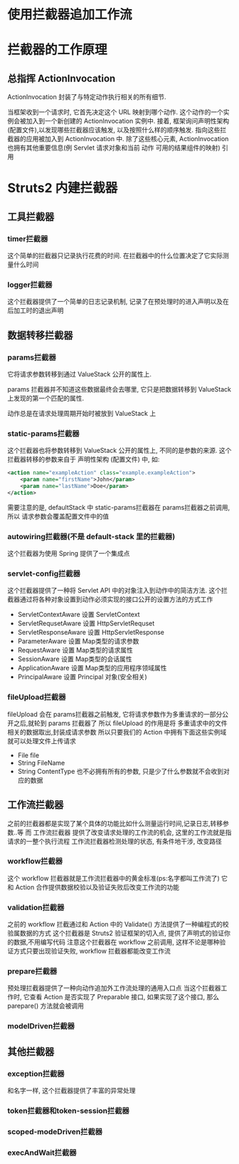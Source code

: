 # 使用拦截器追加工作流

# 拦截器的工作原理
## 总指挥 ActionInvocation
ActionInvocation 封装了与特定动作执行相关的所有细节.

当框架收到一个请求时, 它首先决定这个 URL 映射到哪个动作.
这个动作的一个实例会被加入到一个新创建的 ActionInvocation 实例中.
接着, 框架询问声明性架构(配置文件),以发现哪些拦截器应该触发, 以及按照什么样的顺序触发.
指向这些拦截器的应用被加入到 ActionInvocation 中.
除了这些核心元素, ActionInvocation 也拥有其他重要信息(例 Servlet 请求对象和当前 动作 可用的结果组件的映射)
引用

# Struts2 内建拦截器

## 工具拦截器
### timer拦截器
这个简单的拦截器只记录执行花费的时间. 在拦截器中的什么位置决定了它实际测量什么时间

### logger拦截器
这个拦截器提供了一个简单的日志记录机制, 记录了在预处理时的进入声明以及在后加工时的退出声明

## 数据转移拦截器

### params拦截器
它将请求参数转移到通过 ValueStack 公开的属性上.

params 拦截器并不知道这些数据最终会去哪里, 它只是把数据转移到 ValueStack 上发现的第一个匹配的属性.

动作总是在请求处理周期开始时被放到 ValueStack 上

### static-params拦截器
这个拦截器也将参数转移到 ValueStack 公开的属性上, 不同的是参数的来源.
这个拦截器转移的参数来自于 声明性架构 (配置文件) 中, 如:
```xml
<action name="exampleAction" class="example.exampleAction">
    <param name="firstName">John</param>
    <param name="lastName">Doe</param>
</action>
```
需要注意的是, defaultStack 中 static-params拦截器在 params拦截器之前调用, 所以 请求参数会覆盖配置文件中的值
### autowiring拦截器(不是 default-stack 里的拦截器)
这个拦截器为使用 Spring 提供了一个集成点

### servlet-config拦截器
这个拦截器提供了一种将 Servlet API 中的对象注入到动作中的简洁方法.
这个拦截器通过将各种对象设置到动作必须实现的接口公开的设置方法的方式工作
* ServletContextAware 设置 ServletContext
* ServletRequsetAware 设置 HttpServletRequset
* ServletResponseAware 设置 HttpServletResponse
* ParameterAware 设置 Map类型的请求参数
* RequestAware 设置 Map类型的请求属性
* SessionAware 设置 Map类型的会话属性
* ApplicationAware 设置 Map类型的应用程序领域属性
* PrincipalAware 设置 Principal 对象(安全相关)

### fileUpload拦截器
fileUpload 会在 params拦截器之前触发, 它将请求参数作为多重请求的一部分公开之后,就轮到 params 拦截器了
所以 fileUpload 的作用是将 多重请求中的文件相关的数据取出,封装成请求参数
所以只要我们的 Action 中拥有下面这些实例域就可以处理文件上传请求
* File file
* String FileName
* String ContentType
也不必拥有所有的参数, 只是少了什么参数就不会收到对应的数据

## 工作流拦截器
之前的拦截器都是实现了某个具体的功能比如什么测量运行时间,记录日志,转移参数..等
而 工作流拦截器 提供了改变请求处理的工作流的机会, 这里的工作流就是指请求的一整个执行流程
工作流拦截器检测处理的状态, 有条件地干涉, 改变路径
### workflow拦截器
这个 workflow 拦截器就是工作流拦截器中的黄金标准(ps:名字都叫工作流了)
它和 Action 合作提供数据校验以及验证失败后改变工作流的功能

### validation拦截器
之前的 workflow 拦截通过和 Action 中的 Validate() 方法提供了一种编程式的校验属数据的方式
这个拦截器是 Struts2 验证框架的切入点, 提供了声明式的验证你的数据,不用编写代码
注意这个拦截器在 workflow 之前调用, 这样不论是哪种验证方式只要出现验证失败, 
workflow 拦截器都能改变工作流

### prepare拦截器
预处理拦截器提供了一种向动作追加外工作流处理的通用入口点 
当这个拦截器工作时, 它查看 Action 是否实现了 Preparable 接口,
如果实现了这个接口, 那么 parepare() 方法就会被调用

### modelDriven拦截器

## 其他拦截器
### exception拦截器
和名字一样, 这个拦截器提供了丰富的异常处理

### token拦截器和token-session拦截器

### scoped-modeDriven拦截器

### execAndWait拦截器


